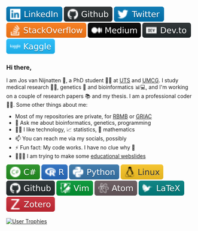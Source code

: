 [![Linkedin Badge][logo_linkedin]](https://www.linkedin.com/in/jos-van-nijnatten/)
[![Github Badge][logo_github]](https://github.com/vanNijnatten/)
[![Twitter Badge][logo_twitter]](https://twitter.com/J_vanNijnatten)
[![StackOverdlow][logo_stackoverflow]](https://stackoverflow.com/story/vannijnatten)
[![Medium][logo_medium]](https://medium.com/@VanNijnatten)
[![Dev.to][logo_devto]](https://dev.to/vannijnatten)
[![Kaggle][logo_kaggle]](https://www.kaggle.com/vannijnatten)


### Hi there,
I am Jos van Nijnatten 🧔, a PhD student 🧑‍🔬 at [UTS](http://www.uts.edu.au) and [UMCG](https://www.umcg.nl). I study medical research 🦠🔬, genetics 🧬 and bioinformatics 📊💻, and I'm working on a couple of research papers 📚 and my thesis. I am a professional coder 👨‍💻. Some other things about me:


- Most of my repositories are private, for [RBMB](https://github.com/UTS-Bioinformatics) or [GRIAC](https://github.com/GRIAC-Bioinformatics)<br />
- 💬 Ask me about bioinformatics, genetics, programming<br />
- 🧑‍💻 I like technology, 📈 statistics, 🧮 mathematics<br />
- 📫 You can reach me via my socials, possibly<br />
- ⚡ Fun fact: My code works. I have no clue why 🤨<br />
- 👨🏻‍🏫 I am trying to make some [educational webslides](https://github.com/vanNijnatten/Presentations)


[![C-Sharp][logo_csharp]](#)
[![R][logo_r]](#)
[![Python][logo_python]](#)
[![Linux][logo_linux]](#)
[![GitHub][logo_github]](#)
[![Vim][logo_vim]](#)
[![Atom][logo_atom]](#)
[![LaTeX][logo_latex]](#)
[![Zotero][logo_zotero]](#)

[![User Trophies](https://github-profile-trophy.vercel.app/?username=vanNijnatten&theme=onedark)](#)
<!-- [![User Stats](https://github-readme-stats.vercel.app/api?username=vanNijnatten&count_private=true&show_icons=true&hide_title=true&theme=chartreuse-dark&hide_border=true&bg_color=00000000)](#) -->
<!-- [![User Languages](https://github-readme-stats.vercel.app/api/top-langs/?username=vanNijnatten&layout=compact&hide_title=true&theme=chartreuse-dark&hide_border=true&bg_color=00000000)](#) -->


<!-- shields.io icons via https://simpleicons.org/ -->
<!-- https://img.shields.io/badge/-Atom-66585c?style=flat&logoColor=white&logo=atom -->
[logo_atom]: img/atom.svg "Atom.io"
<!-- https://img.shields.io/badge/-C%23-239120?style=flat&logoColor=white&logo=c-sharp -->
[logo_csharp]: img/csharp.svg "C#"
<!-- https://img.shields.io/badge/-Dev.to-242A2D?style=flat&logo=dev.to&logoColor=white -->
[logo_devto]: img/devto.svg "DEV.To"
<!-- https://img.shields.io/badge/-GitHub-181717?style=flat&logoColor=white&logo=github -->
[logo_github]: img/github.svg "GitHub"
<!-- https://img.shields.io/badge/-Kaggle-20BEFF?style=flat&logoColor=white&logo=kaggle -->
[logo_kaggle]: img/kaggle.svg "Kaggle"
<!-- https://img.shields.io/badge/-LaTeX-008080?style=flat&logoColor=white&logo=latex -->
[logo_latex]: img/latex.svg "LaTeX"
<!-- https://img.shields.io/badge/-LinkedIn-0077B5?style=flat&logo=Linkedin&logoColor=white -->
[logo_linkedin]: img/linkedin.svg "LinkedIn"
<!-- https://img.shields.io/badge/-Linux-fcc624?style=flat&logoColor=white&logo=linux -->
[logo_linux]: img/linux.svg "Linux"
<!-- https://img.shields.io/badge/-Medium-000000?style=flat&logoColor=white&logo=Medium -->
[logo_medium]: img/medium.svg "Medium"
<!-- https://img.shields.io/badge/-Mendeley-9d1620?style=flat&logoColor=white&logo=mendeley -->
[logo_mendeley]: img/mendeley.svg "Mendeley"
<!-- https://img.shields.io/badge/-Python-3776ab?style=flat&logoColor=white&logo=python -->
[logo_python]: img/python.svg "Python"
<!-- https://img.shields.io/badge/-R-276dc3?style=flat&logoColor=white&logo=r -->
[logo_r]: img/r.svg "R"
<!-- https://img.shields.io/badge/-StackOverflow-FE7A16?style=flat&logo=StackOverflow&logoColor=white -->
[logo_stackoverflow]: img/stackoverflow.svg "Stack Overflow"
<!-- https://img.shields.io/badge/-Twitter-0077B5?style=flat&logo=Twitter&logoColor=white -->
[logo_twitter]: img/twitter.svg "Twitter"
<!-- https://img.shields.io/badge/-Vim-019733?style=flat&logoColor=white&logo=vim -->
[logo_vim]: img/vim.svg "Vim"
<!-- https://img.shields.io/badge/-Zotero-CC2936?style=flat&logoColor=white&logo=zotero -->
[logo_zotero]: img/zotero.svg "Zotero"
